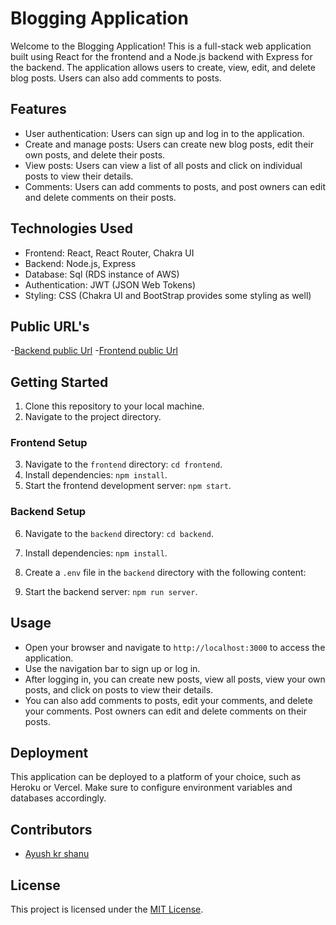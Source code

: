 # Blogging Application

Welcome to the Blogging Application! This is a full-stack web application built using React for the frontend and a Node.js backend with Express for the backend. The application allows users to create, view, edit, and delete blog posts. Users can also add comments to posts.

## Features

- User authentication: Users can sign up and log in to the application.
- Create and manage posts: Users can create new blog posts, edit their own posts, and delete their posts.
- View posts: Users can view a list of all posts and click on individual posts to view their details.
- Comments: Users can add comments to posts, and post owners can edit and delete comments on their posts.

## Technologies Used

- Frontend: React, React Router, Chakra UI
- Backend: Node.js, Express
- Database: Sql (RDS instance of AWS)
- Authentication: JWT (JSON Web Tokens)
- Styling: CSS (Chakra UI and BootStrap provides some styling as well)

## Public URL's
-[Backend public Url](http://52.65.31.90:3006/)
-[Frontend public Url](http://supperblogbook.s3-website-ap-southeast-2.amazonaws.com/)

## Getting Started

1. Clone this repository to your local machine.
2. Navigate to the project directory.

### Frontend Setup

3. Navigate to the `frontend` directory: `cd frontend`.
4. Install dependencies: `npm install`.
5. Start the frontend development server: `npm start`.

### Backend Setup

6. Navigate to the `backend` directory: `cd backend`.
7. Install dependencies: `npm install`.
8. Create a `.env` file in the `backend` directory with the following content:


9. Start the backend server: `npm run server`.

## Usage

- Open your browser and navigate to `http://localhost:3000` to access the application.
- Use the navigation bar to sign up or log in.
- After logging in, you can create new posts, view all posts, view your own posts, and click on posts to view their details.
- You can also add comments to posts, edit your comments, and delete your comments. Post owners can edit and delete comments on their posts.

## Deployment

This application can be deployed to a platform of your choice, such as Heroku or Vercel. Make sure to configure environment variables and databases accordingly.

## Contributors

- [Ayush kr shanu](https://github.com/Ayush-kr-shanu)

## License

This project is licensed under the [MIT License](LICENSE).

